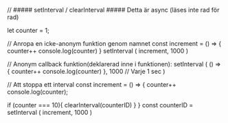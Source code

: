 // ##### setInterval / clearInterval #####
Detta är async (läses inte rad för rad)

let counter = 1;

// Anropa en icke-anonym funktion genom namnet
const increment = () => {
  counter++
  console.log(counter)
}
setInterval (
  increment,
  1000
)

// Anonym callback funktion(deklarerad inne i funktionen):
setInterval (
  () => {
    counter++ 
    console.log(counter)
  },
  1000 //  Varje 1 sec
 )

// Att stoppa ett interval
const increment = () => {
  counter++
  console.log(counter);

  if (counter === 10){
    clearInterval(counterID)
  }
}
const counterID = setInterval (
  increment,
  1000
)



